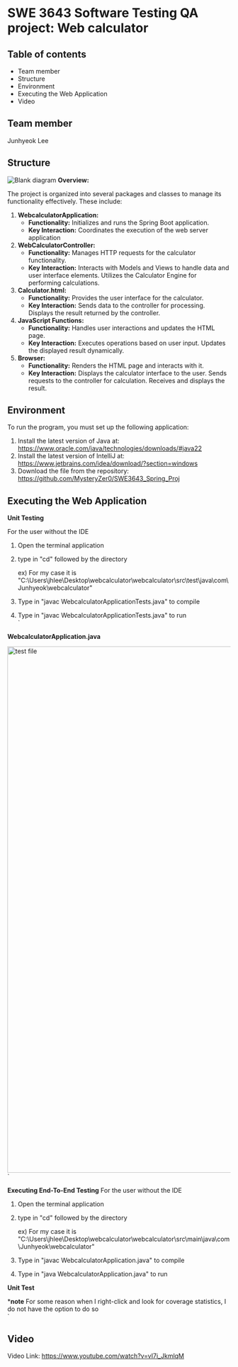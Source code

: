 SWE 3643 Software Testing QA project: Web calculator
===


Table of contents
---
* Team member
* Structure
* Environment
* Executing the Web Application
* Video

Team member
---

Junhyeok Lee

Structure
---
![Blank diagram](https://github.com/MysteryZer0/SWE3643_Spring_Proj/assets/159580266/99e54369-262f-4116-9ee0-d8fb7e5755b4)
**Overview:**

The project is organized into several packages and classes to manage its functionality effectively. These include:

1. **WebcalculatorApplication:**
   * **Functionality:** Initializes and runs the Spring Boot application.
   * **Key Interaction:** Coordinates the execution of the web server application
2. **WebCalculatorController:**
   * **Functionality:** Manages HTTP requests for the calculator functionality.
   * **Key Interaction:** Interacts with Models and Views to handle data and user interface elements. Utilizes the Calculator Engine for performing calculations.
3. **Calculator.html:**
   * **Functionality:** Provides the user interface for the calculator.
   * **Key Interaction:** Sends data to the controller for processing. Displays the result returned by the controller.
4. **JavaScript Functions:**
   * **Functionality:** Handles user interactions and updates the HTML page.
   * **Key Interaction:** Executes operations based on user input. Updates the displayed result dynamically.
5. **Browser:**
   * **Functionality:** Renders the HTML page and interacts with it.
   * **Key Interaction:** Displays the calculator interface to the user. Sends requests to the controller for calculation. Receives and displays the result.

Environment
---

To run the program, you must set up the following application:

1. Install the latest version of Java at: https://www.oracle.com/java/technologies/downloads/#java22
2. Install the latest version of IntelliJ at: https://www.jetbrains.com/idea/download/?section=windows
3. Download the file from the repository: https://github.com/MysteryZer0/SWE3643_Spring_Proj


Executing the Web Application
---

**Unit Testing**

For the user without the IDE

1. Open the terminal application
2. type in "cd" followed by the directory
   
   ex) For my case it is "C:\Users\jhlee\Desktop\webcalculator\webcalculator\src\test\java\com\Junhyeok\webcalculator"
4. Type in "javac WebcalculatorApplicationTests.java" to compile
5. Type in "javac WebcalculatorApplicationTests.java" to run<br>`



**WebcalculatorApplication.java**

<img width="1189" alt="test file" src="https://github.com/MysteryZer0/SWE3643_Spring_Proj/assets/159580266/29976585-544a-482f-ad15-7920659ad8fb"><br>`



**Executing End-To-End Testing**
For the user without the IDE

1. Open the terminal application
2. type in "cd" followed by the directory
   
   ex) For my case it is "C:\Users\jhlee\Desktop\webcalculator\webcalculator\src\main\java\com\Junhyeok\webcalculator"
4. Type in "javac WebcalculatorApplication.java" to compile
5. Type in "java WebcalculatorApplication.java" to run


**Unit Test**

***note** For some reason when I right-click and look for coverage statistics, I do not have the option to do so<br>`




Video 
---
Video Link: https://www.youtube.com/watch?v=vI7i_JkmlqM

